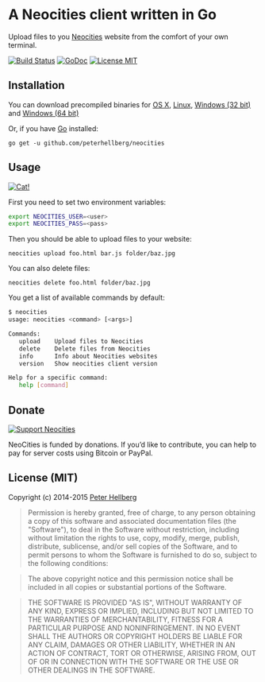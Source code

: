 A Neocities client written in Go
================================

Upload files to you [Neocities](https://neocities.org/) website from the
comfort of your own terminal.

[![Build Status](https://travis-ci.org/peterhellberg/neocities.svg?branch=master)](https://travis-ci.org/peterhellberg/neocities)
[![GoDoc](https://img.shields.io/badge/godoc-reference-blue.svg?style=flat)](https://godoc.org/github.com/peterhellberg/neocities)
[![License MIT](https://img.shields.io/badge/license-MIT-lightgrey.svg?style=flat)](https://github.com/peterhellberg/neocities#license-mit)

## Installation

You can download precompiled binaries for
[OS X](https://github.com/peterhellberg/neocities/releases/download/0.0.2/neocities-0.0.2-darwin-amd64.zip),
[Linux](https://github.com/peterhellberg/neocities/releases/download/0.0.2/neocities-0.0.2-linux-amd64.zip),
[Windows (32 bit)](https://github.com/peterhellberg/neocities/releases/download/0.0.2/neocities-0.0.2-windows-386.zip) and
[Windows (64 bit)](https://github.com/peterhellberg/neocities/releases/download/0.0.2/neocities-0.0.2-windows-amd64.zip)

Or, if you have [Go](http://golang.org/) installed:

    go get -u github.com/peterhellberg/neocities

## Usage

[![Cat!](https://neocities.org/img/cat.png)](https://neocities.org/)

First you need to set two environment variables:

```bash
export NEOCITIES_USER=<user>
export NEOCITIES_PASS=<pass>
```

Then you should be able to upload files to your website:

    neocities upload foo.html bar.js folder/baz.jpg

You can also delete files:

    neocities delete foo.html folder/baz.jpg

You get a list of available commands by default:

```bash
$ neocities
usage: neocities <command> [<args>]

Commands:
   upload    Upload files to Neocities
   delete    Delete files from Neocities
   info      Info about Neocities websites
   version   Show neocities client version

Help for a specific command:
   help [command]
```

## Donate

[![Support Neocities](https://neocities.org/img/support-us.png)](https://neocities.org/donate)

NeoCities is funded by donations. If you’d like to contribute, you can help to pay for server costs using Bitcoin or PayPal.

## License (MIT)

Copyright (c) 2014-2015 [Peter Hellberg](http://c7.se/)

> Permission is hereby granted, free of charge, to any person obtaining
> a copy of this software and associated documentation files (the
> "Software"), to deal in the Software without restriction, including
> without limitation the rights to use, copy, modify, merge, publish,
> distribute, sublicense, and/or sell copies of the Software, and to
> permit persons to whom the Software is furnished to do so, subject to
> the following conditions:

> The above copyright notice and this permission notice shall be
> included in all copies or substantial portions of the Software.

> THE SOFTWARE IS PROVIDED "AS IS", WITHOUT WARRANTY OF ANY KIND,
> EXPRESS OR IMPLIED, INCLUDING BUT NOT LIMITED TO THE WARRANTIES OF
> MERCHANTABILITY, FITNESS FOR A PARTICULAR PURPOSE AND
> NONINFRINGEMENT. IN NO EVENT SHALL THE AUTHORS OR COPYRIGHT HOLDERS BE
> LIABLE FOR ANY CLAIM, DAMAGES OR OTHER LIABILITY, WHETHER IN AN ACTION
> OF CONTRACT, TORT OR OTHERWISE, ARISING FROM, OUT OF OR IN CONNECTION
> WITH THE SOFTWARE OR THE USE OR OTHER DEALINGS IN THE SOFTWARE.
